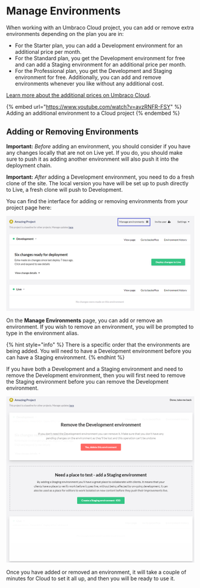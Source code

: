 # Manage Environments

When working with an Umbraco Cloud project, you can add or remove extra environments depending on the plan you are in:

* For the Starter plan, you can add a Development environment for an additional price per month.
* For the Standard plan, you get the Development environment for free and can add a Staging environment for an additional price per month.
* For the Professional plan, you get the Development and Staging environment for free. Additionally, you can add and remove environments whenever you like without any additional cost.

[Learn more about the additional prices on Umbraco Cloud](https://umbraco.com/cloud-pricing/).

{% embed url="https://www.youtube.com/watch?v=avzRNFR-FSY" %}
Adding an additional environment to a Cloud project
{% endembed %}

## Adding or Removing Environments

**Important:** _Before_ adding an environment, you should consider if you have any changes locally that are not on Live yet. If you do, you should make sure to push it as adding another environment will also push it into the deployment chain.

**Important:** _After_ adding a Development environment, you need to do a fresh clone of the site. The local version you have will be set up to push directly to Live, a fresh clone will push to Development.

You can find the interface for adding or removing environments from your project page here:

![Adding and environments](images/Manage-environments-v10.png)

On the **Manage Environments** page, you can add or remove an environment. If you wish to remove an environment, you will be prompted to type in the environment alias.

{% hint style="info" %}
There is a specific order that the environments are being added. You will need to have a Development environment before you can have a Staging environment.
{% endhint %}

If you have both a Development and a Staging environment and need to remove the Development environment, then you will first need to remove the Staging environment before you can remove the Development environment.

![Environment overview](images/Environments-v10.png)

Once you have added or removed an environment, it will take a couple of minutes for Cloud to set it all up, and then you will be ready to use it.
